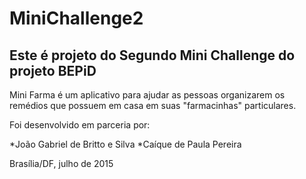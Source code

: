 # MiniChallenge2
## Este é projeto do Segundo Mini Challenge do projeto BEPiD


Mini Farma é um aplicativo para ajudar as pessoas organizarem os remédios que possuem em casa em suas "farmacinhas" particulares.

Foi desenvolvido em parceria por:

*João Gabriel de Britto e Silva
*Caíque de Paula Pereira

Brasília/DF, julho de 2015
